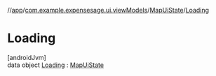 //[app](../../../../index.md)/[com.example.expensesage.ui.viewModels](../../index.md)/[MapUiState](../index.md)/[Loading](index.md)

# Loading

[androidJvm]\
data object [Loading](index.md) : [MapUiState](../index.md)
